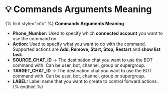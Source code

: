 # 💡 Commands Arguments Meaning

{% hint style="info" %}
**Commands Arguments Meaning**

* **Phone\_Number:** Used to specify which **connected account** you want to use the command on.
* **Action:** Used to specify what you want to do with the command. Supported actions are **Add, Remove, Start, Stop, Restart** and **show list task**.
* **SOURCE\_CHAT\_ID** -> The destination chat you want to use the BOT command with. Can be user, bot, channel, group or supergroup.
* **TARGET\_CHAT\_ID** -> The destination chat you want to use the BOT command with. Can be user, bot, channel, group or supergroup.
* **LABEL:** Label name that you want to create to control forward actions.
{% endhint %}
